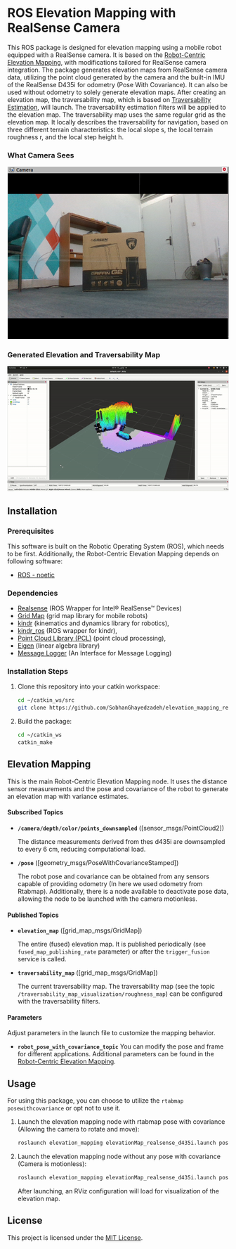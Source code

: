 # ROS Elevation Mapping with RealSense Camera

This ROS package is designed for elevation mapping using a mobile robot equipped with a RealSense camera. It is based on the [Robot-Centric Elevation Mapping](https://github.com/ANYbotics/elevation_mapping), with modifications tailored for RealSense camera integration. The package generates elevation maps from RealSense camera data, utilizing the point cloud generated by the camera and the built-in IMU of the RealSense D435i for odometry (Pose With Covariance). It can also be used without odometry to solely generate elevation maps. After creating an elevation map, the traversability map, which is based on [Traversability Estimation](https://github.com/leggedrobotics/traversability_estimation), will launch. The traversability estimation filters will be applied to the elevation map. The traversability map uses the same regular grid as the elevation map. It locally describes the traversability for navigation, based on three different terrain characteristics: the local slope s, the local terrain roughness r, and the local step height h.



### What Camera Sees
![pic](/elevation_mapping_demos/doc/Elevation_mapping.png)

### Generated Elevation and Traversability Map 
![gif](/elevation_mapping_demos/doc/Video_elevation_mapping.gif)


## Installation

### Prerequisites

This software is built on the Robotic Operating System (ROS), which needs to be first. Additionally, the Robot-Centric Elevation Mapping depends on following software:

- [ROS - noetic](http://wiki.ros.org/ROS/Installation)

### Dependencies

- [Realsense](https://github.com/IntelRealSense/realsense-ros/tree/ros1-legacy) (ROS Wrapper for Intel® RealSense™ Devices)
- [Grid Map](https://github.com/anybotics/grid_map) (grid map library for mobile robots)
- [kindr](http://github.com/anybotics/kindr) (kinematics and dynamics library for robotics),
- [kindr_ros](https://github.com/anybotics/kindr_ros) (ROS wrapper for kindr),
- [Point Cloud Library (PCL)](http://pointclouds.org/) (point cloud processing),
- [Eigen](http://eigen.tuxfamily.org) (linear algebra library)
- [Message Logger](https://github.com/ANYbotics/message_logger) (An Interface for Message Logging)


### Installation Steps

1. Clone this repository into your catkin workspace:

    ```bash
    cd ~/catkin_ws/src
    git clone https://github.com/SobhanGhayedzadeh/elevation_mapping_realsense_d435i.git
    ```

2. Build the package:

    ```bash
    cd ~/catkin_ws
    catkin_make
    ```

## Elevation Mapping

This is the main Robot-Centric Elevation Mapping node. It uses the distance sensor measurements and the pose and covariance of the robot to generate an elevation map with variance estimates.


#### Subscribed Topics

* **`/camera/depth/color/points_downsampled`** ([sensor_msgs/PointCloud2])

    The distance measurements derived from thes d435i are downsampled to every 6 cm, reducing computational load.

* **`/pose`** ([geometry_msgs/PoseWithCovarianceStamped])

    The robot pose and covariance can be obtained from any sensors capable of providing odometry (In here we used odometry from Rtabmap). Additionally, there is a node available to deactivate pose data, allowing the node to be launched with the camera motionless.

#### Published Topics

* **`elevation_map`** ([grid_map_msgs/GridMap])

    The entire (fused) elevation map. It is published periodically (see `fused_map_publishing_rate` parameter) or after the `trigger_fusion` service is called.

* **`traversability_map`** ([grid_map_msgs/GridMap])

	The current traversability map. The traversability map (see the topic `/traversability_map_visualization/roughness_map`) can be configured with the traversability filters. 


#### Parameters

Adjust parameters in the launch file to customize the mapping behavior.

* **`robot_pose_with_covariance_topic`** 
    You can modify the pose and frame for different applications. Additional parameters can be found in the [Robot-Centric Elevation Mapping](https://github.com/ANYbotics/elevation_mapping). 


## Usage

For using this package, you can choose to utilize the `rtabmap posewithcovariance` or opt not to use it. 

1. Launch the elevation mapping node with rtabmap pose with covariance (Allowing the camera to rotate and move):

    ```bash
    roslaunch elevation_mapping elevationMap_realsense_d435i.launch pose:=true traversability:=true
    ```
2. Launch the elevation mapping node without any pose with covariance (Camera is motionless):

    ```bash
    roslaunch elevation_mapping elevationMap_realsense_d435i.launch pose:=false traversability:=true
    ```

    After launching, an RViz configuration will load for visualization of the elevation map.

## License

This project is licensed under the [MIT License](LICENSE).


